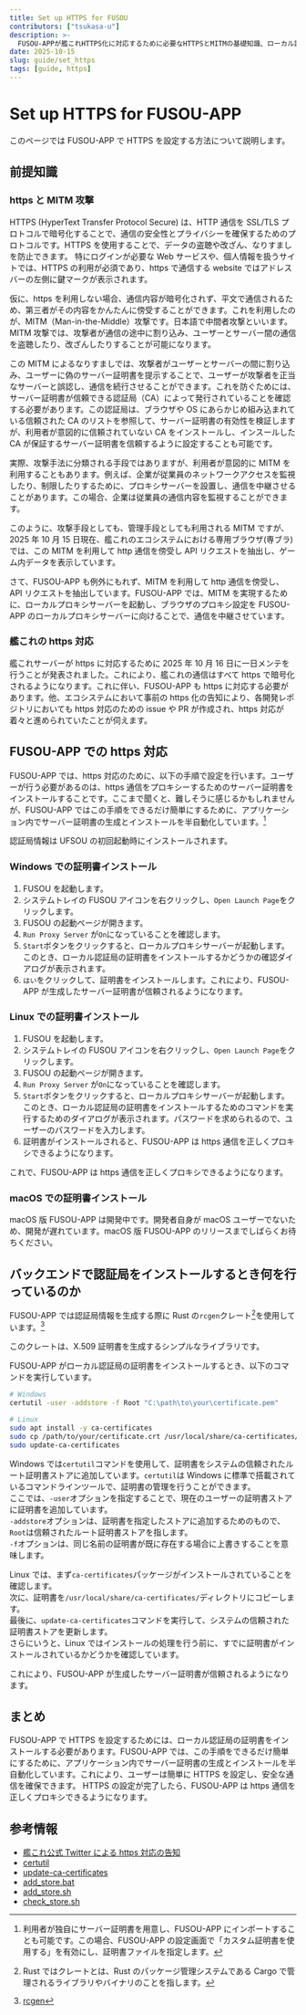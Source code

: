 ```yaml
---
title: Set up HTTPS for FUSOU
contributors: ["tsukasa-u"]
description: >-
  FUSOU-APPが艦これHTTPS化に対応するために必要なHTTPSとMITMの基礎知識、ローカル認証局の扱い、Windows・Linuxでの証明書インストール方法、バックエンドで実行される処理を包括的に解説するガイド
date: 2025-10-15
slug: guide/set_https
tags: [guide, https]
---
```


# Set up HTTPS for FUSOU-APP

このページでは FUSOU-APP で HTTPS を設定する方法について説明します。

## 前提知識

### https と MITM 攻撃

HTTPS (HyperText Transfer Protocol Secure) は、HTTP 通信を SSL/TLS プロトコルで暗号化することで、通信の安全性とプライバシーを確保するためのプロトコルです。HTTPS を使用することで、データの盗聴や改ざん、なりすましを防止できます。
特にログインが必要な Web サービスや、個人情報を扱うサイトでは、HTTPS の利用が必須であり、https で通信する website ではアドレスバーの左側に鍵マークが表示されます。

仮に、https を利用しない場合、通信内容が暗号化されず、平文で通信されるため、第三者がその内容をかんたんに傍受することができます。これを利用したのが、MITM（Man-in-the-Middle）攻撃です。日本語で中間者攻撃といいます。MITM 攻撃では、攻撃者が通信の途中に割り込み、ユーザーとサーバー間の通信を盗聴したり、改ざんしたりすることが可能になります。

この MITM によるなりすましでは、攻撃者がユーザーとサーバーの間に割り込み、ユーザーに偽のサーバー証明書を提示することで、ユーザーが攻撃者を正当なサーバーと誤認し、通信を続行させることができます。これを防ぐためには、サーバー証明書が信頼できる認証局（CA）によって発行されていることを確認する必要があります。この認証局は、ブラウザや OS にあらかじめ組み込まれている信頼された CA のリストを参照して、サーバー証明書の有効性を検証しますが、利用者が意図的に信頼されていない CA をインストールし、インスールした CA が保証するサーバー証明書を信頼するように設定することも可能です。

実際、攻撃手法に分類される手段ではありますが、利用者が意図的に MITM を利用することもあります。例えば、企業が従業員のネットワークアクセスを監視したり、制限したりするために、プロキシサーバーを設置し、通信を中継させることがあります。この場合、企業は従業員の通信内容を監視することができます。

このように、攻撃手段としても、管理手段としても利用される MITM ですが、2025 年 10 月 15 日現在、艦これのエコシステムにおける専用ブラウザ(専ブラ)では、この MITM を利用して http 通信を傍受し API リクエストを抽出し、ゲーム内データを表示しています。

さて、FUSOU-APP も例外にもれず、MITM を利用して http 通信を傍受し、API リクエストを抽出しています。FUSOU-APP では、MITM を実現するために、ローカルプロキシサーバーを起動し、ブラウザのプロキシ設定を FUSOU-APP のローカルプロキシサーバーに向けることで、通信を中継させています。

### 艦これの https 対応

艦これサーバーが https に対応するために 2025 年 10 月 16 日に一日メンテを行うことが発表されました。これにより、艦これの通信はすべて https で暗号化されるようになります。これに伴い、FUSOU-APP も https に対応する必要があります。他、エコシステムにおいて事前の https 化の告知により、各開発レポジトリにおいても https 対応のための issue や PR が作成され、https 対応が着々と進められていたことが伺えます。

## FUSOU-APP での https 対応

FUSOU-APP では、https 対応のために、以下の手順で設定を行います。ユーザーが行う必要があるのは、https 通信をプロキシーするためのサーバー証明書をインストールすることです。ここまで聞くと、難しそうに感じるかもしれませんが、FUSOU-APP ではこの手順をできるだけ簡単にするために、アプリケーション内でサーバー証明書の生成とインストールを半自動化しています。[^1]

[^1]: 利用者が独自にサーバー証明書を用意し、FUSOU-APP にインポートすることも可能です。この場合、FUSOU-APP の設定画面で「カスタム証明書を使用する」を有効にし、証明書ファイルを指定します。

認証局情報は UFSOU の初回起動時にインストールされます。

### Windows での証明書インストール

1. FUSOU を起動します。
2. システムトレイの FUSOU アイコンを右クリックし、`Open Launch Page`をクリックします。
3. FUSOU の起動ページが開きます。
4. `Run Proxy Server` が`On`になっていることを確認します。
5. `Start`ボタンをクリックすると、ローカルプロキシサーバーが起動します。このとき、ローカル認証局の証明書をインストールするかどうかの確認ダイアログが表示されます。
6. `はい`をクリックして、証明書をインストールします。これにより、FUSOU-APP が生成したサーバー証明書が信頼されるようになります。

### Linux での証明書インストール

1. FUSOU を起動します。
2. システムトレイの FUSOU アイコンを右クリックし、`Open Launch Page`をクリックします。
3. FUSOU の起動ページが開きます。
4. `Run Proxy Server` が`On`になっていることを確認します。
5. `Start`ボタンをクリックすると、ローカルプロキシサーバーが起動します。このとき、ローカル認証局の証明書をインストールするためのコマンドを実行するためのダイアログが表示されます。パスワードを求められるので、ユーザーのパスワードを入力します。
6. 証明書がインストールされると、FUSOU-APP は https 通信を正しくプロキシできるようになります。

これで、FUSOU-APP は https 通信を正しくプロキシできるようになります。

### macOS での証明書インストール

macOS 版 FUSOU-APP は開発中です。開発者自身が macOS ユーザーでないため、開発が遅れています。macOS 版 FUSOU-APP のリリースまでしばらくお待ちください。

## バックエンドで認証局をインストールするとき何を行っているのか

FUSOU-APP では認証局情報を生成する際に Rust の`rcgen`クレート[^2]を使用しています。[^3]

[^2]: Rust ではクレートとは、Rust のパッケージ管理システムである Cargo で管理されるライブラリやバイナリのことを指します。
[^3]: [rcgen](https://crates.io/crates/rcgen)

このクレートは、X.509 証明書を生成するシンプルなライブラリです。

FUSOU-APP がローカル認証局の証明書をインストールするとき、以下のコマンドを実行しています。

```bash
# Windows
certutil -user -addstore -f Root "C:\path\to\your\certificate.pem"

# Linux
sudo apt install -y ca-certificates
sudo cp /path/to/your/certificate.crt /usr/local/share/ca-certificates/
sudo update-ca-certificates
```

Windows では`certutil`コマンドを使用して、証明書をシステムの信頼されたルート証明書ストアに追加しています。`certutil`は Windows に標準で搭載されているコマンドラインツールで、証明書の管理を行うことができます。\
ここでは、`-user`オプションを指定することで、現在のユーザーの証明書ストアに証明書を追加しています。\
`-addstore`オプションは、証明書を指定したストアに追加するためのもので、`Root`は信頼されたルート証明書ストアを指します。\
`-f`オプションは、同じ名前の証明書が既に存在する場合に上書きすることを意味します。

Linux では、まず`ca-certificates`パッケージがインストールされていることを確認します。\
次に、証明書を`/usr/local/share/ca-certificates/`ディレクトリにコピーします。\
最後に、`update-ca-certificates`コマンドを実行して、システムの信頼された証明書ストアを更新します。\
さらにいうと、Linux ではインストールの処理を行う前に、すでに証明書がインストールされているかどうかを確認しています。

これにより、FUSOU-APP が生成したサーバー証明書が信頼されるようになります。

## まとめ

FUSOU-APP で HTTPS を設定するためには、ローカル認証局の証明書をインストールする必要があります。FUSOU-APP では、この手順をできるだけ簡単にするために、アプリケーション内でサーバー証明書の生成とインストールを半自動化しています。これにより、ユーザーは簡単に HTTPS を設定し、安全な通信を確保できます。
HTTPS の設定が完了したら、FUSOU-APP は https 通信を正しくプロキシできるようになります。

## 参考情報

- [艦これ公式 Twitter による https 対応の告知](https://x.com/KanColle_STAFF/status/1976872441613107360)
- [certutil](https://learn.microsoft.com/ja-jp/windows-server/administration/windows-commands/certutil)
- [update-ca-certificates](https://manpages.debian.org/buster/ca-certificates/update-ca-certificates.8.en.html)
- [add_store.bat](https://github.com/tsukasa-u/FUSOU/blob/fusou-v0.3.2/packages/FUSOU-PROXY/proxy-https/cmd/add_store.bat)
- [add_store.sh](https://github.com/tsukasa-u/FUSOU/blob/fusou-v0.3.2/packages/FUSOU-PROXY/proxy-https/cmd/add_store.sh)
- [check_store.sh](https://github.com/tsukasa-u/FUSOU/blob/fusou-v0.3.2/packages/FUSOU-PROXY/proxy-https/cmd/check_ca.sh)
